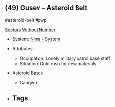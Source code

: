## (49) Gusev &ndash; Asteroid Belt

#asteroid-belt #pwp 

[Sectors Without Number](https://sectorswithoutnumber.com/sector/bfDcBzTtgpeyLUfwzjio/asteroidBelt/wai7cGI2ZFhUDw69FhLh)

- System: [Nima - System](../../../Gaming/StarsWithoutNumber/PiratesWithoutPlunder/Nima%20-%20System.md)

- Attributes:
   -   Occupation: Lonely military patrol base staff
   -   Situation: Gold rush for new materials

- Asteroid Bases
	- Cangwu

- Tags
   - 

